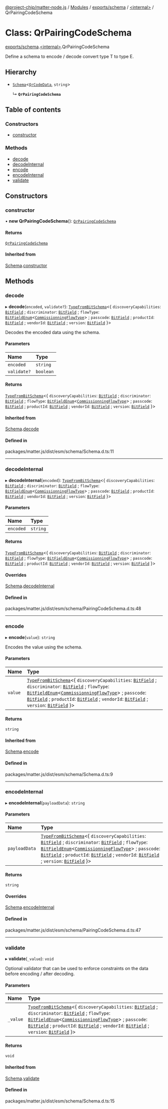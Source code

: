 [@project-chip/matter-node.js](../README.md) / [Modules](../modules.md) / [exports/schema](../modules/exports_schema.md) / [\<internal\>](../modules/exports_schema._internal_.md) / QrPairingCodeSchema

# Class: QrPairingCodeSchema

[exports/schema](../modules/exports_schema.md).[\<internal\>](../modules/exports_schema._internal_.md).QrPairingCodeSchema

Define a schema to encode / decode convert type T to type E.

## Hierarchy

- [`Schema`](exports_schema.Schema.md)\<[`QrCodeData`](../modules/exports_schema.md#qrcodedata), `string`\>

  ↳ **`QrPairingCodeSchema`**

## Table of contents

### Constructors

- [constructor](exports_schema._internal_.QrPairingCodeSchema.md#constructor)

### Methods

- [decode](exports_schema._internal_.QrPairingCodeSchema.md#decode)
- [decodeInternal](exports_schema._internal_.QrPairingCodeSchema.md#decodeinternal)
- [encode](exports_schema._internal_.QrPairingCodeSchema.md#encode)
- [encodeInternal](exports_schema._internal_.QrPairingCodeSchema.md#encodeinternal)
- [validate](exports_schema._internal_.QrPairingCodeSchema.md#validate)

## Constructors

### constructor

• **new QrPairingCodeSchema**(): [`QrPairingCodeSchema`](exports_schema._internal_.QrPairingCodeSchema.md)

#### Returns

[`QrPairingCodeSchema`](exports_schema._internal_.QrPairingCodeSchema.md)

#### Inherited from

[Schema](exports_schema.Schema.md).[constructor](exports_schema.Schema.md#constructor)

## Methods

### decode

▸ **decode**(`encoded`, `validate?`): [`TypeFromBitSchema`](../modules/exports_schema.md#typefrombitschema)\<\{ `discoveryCapabilities`: [`BitField`](../modules/exports_schema.md#bitfield) ; `discriminator`: [`BitField`](../modules/exports_schema.md#bitfield) ; `flowType`: [`BitFieldEnum`](../modules/exports_schema.md#bitfieldenum)\<[`CommissionningFlowType`](../enums/exports_schema.CommissionningFlowType.md)\> ; `passcode`: [`BitField`](../modules/exports_schema.md#bitfield) ; `productId`: [`BitField`](../modules/exports_schema.md#bitfield) ; `vendorId`: [`BitField`](../modules/exports_schema.md#bitfield) ; `version`: [`BitField`](../modules/exports_schema.md#bitfield)  }\>

Decodes the encoded data using the schema.

#### Parameters

| Name | Type |
| :------ | :------ |
| `encoded` | `string` |
| `validate?` | `boolean` |

#### Returns

[`TypeFromBitSchema`](../modules/exports_schema.md#typefrombitschema)\<\{ `discoveryCapabilities`: [`BitField`](../modules/exports_schema.md#bitfield) ; `discriminator`: [`BitField`](../modules/exports_schema.md#bitfield) ; `flowType`: [`BitFieldEnum`](../modules/exports_schema.md#bitfieldenum)\<[`CommissionningFlowType`](../enums/exports_schema.CommissionningFlowType.md)\> ; `passcode`: [`BitField`](../modules/exports_schema.md#bitfield) ; `productId`: [`BitField`](../modules/exports_schema.md#bitfield) ; `vendorId`: [`BitField`](../modules/exports_schema.md#bitfield) ; `version`: [`BitField`](../modules/exports_schema.md#bitfield)  }\>

#### Inherited from

[Schema](exports_schema.Schema.md).[decode](exports_schema.Schema.md#decode)

#### Defined in

packages/matter.js/dist/esm/schema/Schema.d.ts:11

___

### decodeInternal

▸ **decodeInternal**(`encoded`): [`TypeFromBitSchema`](../modules/exports_schema.md#typefrombitschema)\<\{ `discoveryCapabilities`: [`BitField`](../modules/exports_schema.md#bitfield) ; `discriminator`: [`BitField`](../modules/exports_schema.md#bitfield) ; `flowType`: [`BitFieldEnum`](../modules/exports_schema.md#bitfieldenum)\<[`CommissionningFlowType`](../enums/exports_schema.CommissionningFlowType.md)\> ; `passcode`: [`BitField`](../modules/exports_schema.md#bitfield) ; `productId`: [`BitField`](../modules/exports_schema.md#bitfield) ; `vendorId`: [`BitField`](../modules/exports_schema.md#bitfield) ; `version`: [`BitField`](../modules/exports_schema.md#bitfield)  }\>

#### Parameters

| Name | Type |
| :------ | :------ |
| `encoded` | `string` |

#### Returns

[`TypeFromBitSchema`](../modules/exports_schema.md#typefrombitschema)\<\{ `discoveryCapabilities`: [`BitField`](../modules/exports_schema.md#bitfield) ; `discriminator`: [`BitField`](../modules/exports_schema.md#bitfield) ; `flowType`: [`BitFieldEnum`](../modules/exports_schema.md#bitfieldenum)\<[`CommissionningFlowType`](../enums/exports_schema.CommissionningFlowType.md)\> ; `passcode`: [`BitField`](../modules/exports_schema.md#bitfield) ; `productId`: [`BitField`](../modules/exports_schema.md#bitfield) ; `vendorId`: [`BitField`](../modules/exports_schema.md#bitfield) ; `version`: [`BitField`](../modules/exports_schema.md#bitfield)  }\>

#### Overrides

[Schema](exports_schema.Schema.md).[decodeInternal](exports_schema.Schema.md#decodeinternal)

#### Defined in

packages/matter.js/dist/esm/schema/PairingCodeSchema.d.ts:48

___

### encode

▸ **encode**(`value`): `string`

Encodes the value using the schema.

#### Parameters

| Name | Type |
| :------ | :------ |
| `value` | [`TypeFromBitSchema`](../modules/exports_schema.md#typefrombitschema)\<\{ `discoveryCapabilities`: [`BitField`](../modules/exports_schema.md#bitfield) ; `discriminator`: [`BitField`](../modules/exports_schema.md#bitfield) ; `flowType`: [`BitFieldEnum`](../modules/exports_schema.md#bitfieldenum)\<[`CommissionningFlowType`](../enums/exports_schema.CommissionningFlowType.md)\> ; `passcode`: [`BitField`](../modules/exports_schema.md#bitfield) ; `productId`: [`BitField`](../modules/exports_schema.md#bitfield) ; `vendorId`: [`BitField`](../modules/exports_schema.md#bitfield) ; `version`: [`BitField`](../modules/exports_schema.md#bitfield)  }\> |

#### Returns

`string`

#### Inherited from

[Schema](exports_schema.Schema.md).[encode](exports_schema.Schema.md#encode)

#### Defined in

packages/matter.js/dist/esm/schema/Schema.d.ts:9

___

### encodeInternal

▸ **encodeInternal**(`payloadData`): `string`

#### Parameters

| Name | Type |
| :------ | :------ |
| `payloadData` | [`TypeFromBitSchema`](../modules/exports_schema.md#typefrombitschema)\<\{ `discoveryCapabilities`: [`BitField`](../modules/exports_schema.md#bitfield) ; `discriminator`: [`BitField`](../modules/exports_schema.md#bitfield) ; `flowType`: [`BitFieldEnum`](../modules/exports_schema.md#bitfieldenum)\<[`CommissionningFlowType`](../enums/exports_schema.CommissionningFlowType.md)\> ; `passcode`: [`BitField`](../modules/exports_schema.md#bitfield) ; `productId`: [`BitField`](../modules/exports_schema.md#bitfield) ; `vendorId`: [`BitField`](../modules/exports_schema.md#bitfield) ; `version`: [`BitField`](../modules/exports_schema.md#bitfield)  }\> |

#### Returns

`string`

#### Overrides

[Schema](exports_schema.Schema.md).[encodeInternal](exports_schema.Schema.md#encodeinternal)

#### Defined in

packages/matter.js/dist/esm/schema/PairingCodeSchema.d.ts:47

___

### validate

▸ **validate**(`_value`): `void`

Optional validator that can be used to enforce constraints on the data before encoding / after decoding.

#### Parameters

| Name | Type |
| :------ | :------ |
| `_value` | [`TypeFromBitSchema`](../modules/exports_schema.md#typefrombitschema)\<\{ `discoveryCapabilities`: [`BitField`](../modules/exports_schema.md#bitfield) ; `discriminator`: [`BitField`](../modules/exports_schema.md#bitfield) ; `flowType`: [`BitFieldEnum`](../modules/exports_schema.md#bitfieldenum)\<[`CommissionningFlowType`](../enums/exports_schema.CommissionningFlowType.md)\> ; `passcode`: [`BitField`](../modules/exports_schema.md#bitfield) ; `productId`: [`BitField`](../modules/exports_schema.md#bitfield) ; `vendorId`: [`BitField`](../modules/exports_schema.md#bitfield) ; `version`: [`BitField`](../modules/exports_schema.md#bitfield)  }\> |

#### Returns

`void`

#### Inherited from

[Schema](exports_schema.Schema.md).[validate](exports_schema.Schema.md#validate)

#### Defined in

packages/matter.js/dist/esm/schema/Schema.d.ts:15
